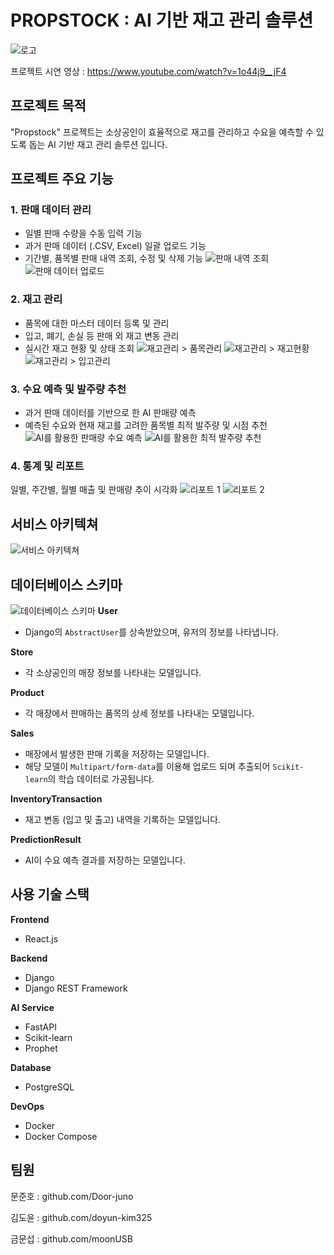 # PROPSTOCK : AI 기반 재고 관리 솔루션
![로고](./assets/logo.png)

프로젝트 시연 영상 : https://www.youtube.com/watch?v=1o44j9__jF4

## 프로젝트 목적
"Propstock" 프로젝트는 소상공인이 효율적으로 재고를 관리하고 수요을 예측할 수 있도록 돕는 AI 기반 재고 관리 솔루션 입니다.

## 프로젝트 주요 기능
### 1. 판매 데이터 관리
- 일별 판매 수량을 수동 입력 기능
- 과거 판매 데이터 (.CSV, Excel) 일괄 업로드 기능
- 기간별, 품목별 판매 내역 조회, 수정 및 삭제 기능
![판매 내역 조회](./assets/sell_1.png)
![판매 데이터 업로드](./assets/sell_2.png)
### 2. 재고 관리
- 품목에 대한 마스터 데이터 등록 및 관리
- 입고, 폐기, 손실 등 판매 외 재고 변동 관리
- 실시간 재고 현황 및 상태 조회
![재고관리 > 품목관리](./assets/stock_1.png)
![재고관리 > 재고현황](./assets/stock_2.png)
![재고관리 > 입고관리](./assets/stock_3.png)
### 3. 수요 예측 및 발주량 추천
- 과거 판매 데이터를 기반으로 한 AI 판매량 예측
- 예측된 수요와 현재 재고를 고려한 품목별 최적 발주량 및 시점 추천
![AI를 활용한 판매량 수요 예측](./assets/ai_1.png)
![AI를 활용한 최적 발주량 추천](./assets/ai_2.png)
### 4. 통계 및 리포트 
일별, 주간별, 월별 매출 및 판매량 추이 시각화
![리포트 1](./assets/report_1.png)
![리포트 2](./assets/report_2.png)
## 서비스 아키텍쳐
![서비스 아키텍쳐](./assets/architecture.png)

## 데이터베이스 스키마
![데이터베이스 스키마](./assets/db.png)
**User** 
- Django의 `AbstractUser`를 상속받았으며, 유저의 정보를 나타냅니다.

**Store**
- 각 소상공인의 매장 정보를 나타내는 모델입니다.

**Product**
- 각 매장에서 판매하는 품목의 상세 정보를 나타내는 모델입니다.

**Sales**
- 매장에서 발생한 판매 기록을 저장하는 모델입니다.
- 해당 모델이 `Multipart/form-data`를 이용해 업로드 되며 추출되어 `Scikit-learn`의 학습 데이터로 가공됩니다.
  
**InventoryTransaction**
- 재고 변동 (입고 및 출고) 내역을 기록하는 모델입니다.

**PredictionResult**
- AI이 수요 예측 결과를 저장하는 모델입니다.

## 사용 기술 스택
**Frontend**
- React.js

**Backend**
- Django
- Django REST Framework

**AI Service**
- FastAPI
- Scikit-learn
- Prophet

**Database**
- PostgreSQL

**DevOps**
- Docker
- Docker Compose

## 팀원
문준호 : github.com/Door-juno

김도윤 : github.com/doyun-kim325

금문섭 : github.com/moonUSB